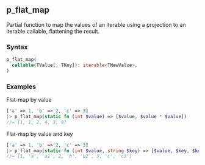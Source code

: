 [//]: # (This file is autogenerated)

## p_flat_map

Partial function to map the values of an iterable using a projection to an iterable callable, flattening the result.

### Syntax

```php
p_flat_map(
  callable(TValue[, TKey]): iterable<TNewValue>,
)
```

### Examples

Flat-map by value
```php
['a' => 1, 'b' => 2, 'c' => 3]
|> p_flat_map(static fn (int $value) => [$value, $value * $value])
//= [1, 1, 2, 4, 3, 9]
```

Flat-map by value and key
```php
['a' => 1, 'b' => 2, 'c' => 3]
|> p_flat_map(static fn (int $value, string $key) => [$value, $key, $key . $value])
//= [1, 'a', 'a1', 2, 'b', 'b2', 3, 'c', 'c3']
```
